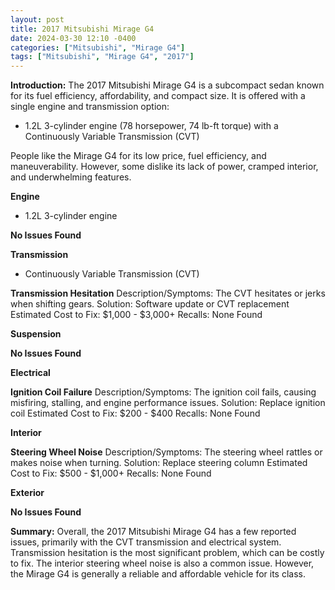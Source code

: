 ```yaml
---
layout: post
title: 2017 Mitsubishi Mirage G4
date: 2024-03-30 12:10 -0400
categories: ["Mitsubishi", "Mirage G4"]
tags: ["Mitsubishi", "Mirage G4", "2017"]
---
```

**Introduction:**
The 2017 Mitsubishi Mirage G4 is a subcompact sedan known for its fuel efficiency, affordability, and compact size. It is offered with a single engine and transmission option:

* 1.2L 3-cylinder engine (78 horsepower, 74 lb-ft torque) with a Continuously Variable Transmission (CVT)

People like the Mirage G4 for its low price, fuel efficiency, and maneuverability. However, some dislike its lack of power, cramped interior, and underwhelming features.

**Engine**

* 1.2L 3-cylinder engine

**No Issues Found**

**Transmission**

* Continuously Variable Transmission (CVT)

**Transmission Hesitation**
Description/Symptoms: The CVT hesitates or jerks when shifting gears.
Solution: Software update or CVT replacement
Estimated Cost to Fix: $1,000 - $3,000+
Recalls: None Found

**Suspension**

**No Issues Found**

**Electrical**

**Ignition Coil Failure**
Description/Symptoms: The ignition coil fails, causing misfiring, stalling, and engine performance issues.
Solution: Replace ignition coil
Estimated Cost to Fix: $200 - $400
Recalls: None Found

**Interior**

**Steering Wheel Noise**
Description/Symptoms: The steering wheel rattles or makes noise when turning.
Solution: Replace steering column
Estimated Cost to Fix: $500 - $1,000+
Recalls: None Found

**Exterior**

**No Issues Found**

**Summary:**
Overall, the 2017 Mitsubishi Mirage G4 has a few reported issues, primarily with the CVT transmission and electrical system. Transmission hesitation is the most significant problem, which can be costly to fix. The interior steering wheel noise is also a common issue. However, the Mirage G4 is generally a reliable and affordable vehicle for its class.
